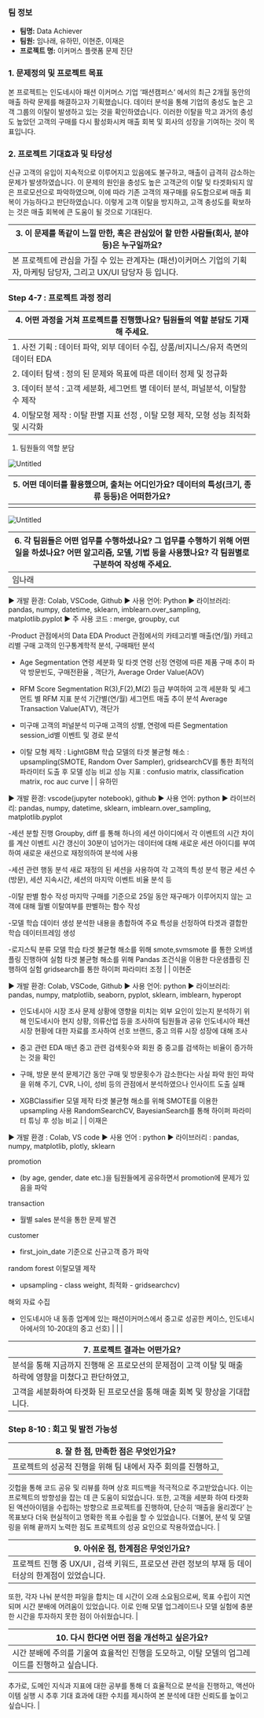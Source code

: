 ### 팀 정보
- **팀명:** Data Achiever
- **팀원:**  임나래, 유하민, 이현준, 이재은
- **프로젝트 명:** 이커머스 플랫폼 문제 진단

### 1. 문제정의 및 프로젝트 목표
본 프로젝트는 인도네시아 패션 이커머스 기업 ‘패션캠퍼스’ 에서의 최근 2개월 동안의 매출 하락 문제를 해결하고자 기획했습니다.
데이터 분석을 통해 기업의 충성도 높은 고객 그룹의 이탈이 발생하고 있는 것을 확인하였습니다.
이러한 이탈을 막고 과거의 충성도 높았던 고객의 구매를 다시 활성화시켜 매출 회복 및 회사의 성장을 기여하는 것이 목표입니다.

### 2. 프로젝트 기대효과 및 타당성
신규 고객의 유입이 지속적으로 이루어지고 있음에도 불구하고, 매출이 급격히 감소하는 문제가 발생하였습니다. 이 문제의 원인을 충성도 높은 고객군의 이탈 및 타겟화되지 않은 프로모션으로 파악하였으며, 이에 따라 기존 고객의 재구매를 유도함으로써 매출 회복이 가능하다고 판단하였습니다. 이렇게 고객 이탈을 방지하고, 고객 충성도를 확보하는 것은 매출 회복에 큰 도움이 될 것으로 기대된다.

| 3. 이 문제를 똑같이 느낄 만한, 혹은 관심있어 할 만한 사람들(회사, 분야 등)은 누구일까요?  |
| --- |
| 본 프로젝트에 관심을 가질 수 있는 관계자는 (패션)이커머스 기업의 기획자, 마케팅 담당자, 그리고 UX/UI 담당자 등 입니다. |

### Step 4-7 : 프로젝트 과정 정리

| 4. 어떤 과정을 거쳐 프로젝트를 진행했나요? 팀원들의 역할 분담도 기재해 주세요.   |
| --- |
| 1. 사전 기획 : 데이터 파악, 외부 데이터 수집, 상품/비지니스/유저 측면의 데이터 EDA |
| 2. 데이터 탐색 : 정의 된 문제와 목표에 따른 데이터 정제 및 정규화 |
| 3. 데이터 분석 : 고객 세분화, 세그먼트 별 데이터 분석, 퍼널분석, 이탈함수 제작  |
| 4. 이탈모형 제작 : 이탈 판별 지표 선정 , 이탈 모형 제작, 모형 성능 최적화 및 시각화 |
1. 팀원들의 역할 분담

![Untitled](https://s3-us-west-2.amazonaws.com/secure.notion-static.com/fe2b23d3-33ba-4703-b483-567c5595ab0e/Untitled.png)

| 5. 어떤 데이터를 활용했으며, 출처는 어디인가요? 데이터의 특성(크기, 종류 등등)은 어떠한가요?    |
| --- |
|  |

![Untitled](https://s3-us-west-2.amazonaws.com/secure.notion-static.com/e8ed91ec-fac3-4d98-b4ad-14a13b49e370/Untitled.png)

| 6. 각 팀원들은 어떤 업무를 수행하셨나요? 그 업무를 수행하기 위해 어떤 일을 하셨나요? 어떤 알고리즘, 모델, 기법 등을 사용했나요? 각 팀원별로 구분하여 작성해 주세요.   |
| --- |
| 임나래

▶ 개발 환경: Colab, VSCode, Github 
▶ 사용 언어: Python 
▶ 라이브러리: pandas, numpy, datetime, sklearn, imblearn.over_sampling, matplotlib.pyplot 
▶ 주 사용 코드 :  merge, groupby, cut

-Product 관점에서의 Data EDA
Product 관점에서의 카테고리별 매출(연/월)
카테고리별 구매 고객의 인구통계학적 분석, 구매패턴 분석

- Age Segmentation 
연령 세분화 및 타겟 연령 선정 
연령에 따른 제품 구매 추이 파악
방문빈도, 구매전환율 , 객단가, Average Order Value(AOV) 

- RFM Score Segmentation
R(3),F(2),M(2) 등급 부여하여 고객 세분화 및 세그먼트 별 RFM 지표 분석 
기간별(연/월) 세그먼트 매출 추이 분석 
Average Transaction Value(ATV), 객단가

- 미구매 고객의 퍼널분석 
미구매 고객의 성별, 연령에 따른 Segmentation
session_id별 이벤트 및 경로 분석

- 이탈 모형 제작 : LightGBM 
학습 모델의 타겟 불균형 해소 : upsampling(SMOTE, Random Over Sampler), 
gridsearchCV를 통한 최적의 파라미터 도출 후 모델 성능 비교
성능 지표 :  confusio matrix, classification matrix, roc auc curve  |
| 유하민

▶ 개발 환경: vscode(jupyter notebook), github
▶ 사용 언어: python
▶ 라이브러리: pandas, numpy, datetime, sklearn, imblearn.over_sampling, matplotlib.pyplot

-세션 분할 진행
Groupby, diff 를 통해 하나의 세션 아이디에서 각 이벤트의 시간 차이를 계산
이벤트 시간 갱신이 30분이 넘어가는 데이터에 대해 새로운 세션 아이디를 부여하여 
새로운 새션으로 재정의하여 분석에 사용

-세션 관련 행동 분석
새로 재정의 된 세션을 사용하여 각 고객의 특성 분석
평균 세션 수(방문), 세션 지속시간, 세션의 마지막 이벤트 비율 분석 등

-이탈 판별 함수 작성
마지막 구매를 기준으로 25일 동안 재구매가 이루어지지 않는 고객에 대해 
월별 이탈여부를 판별하는 함수 작성

-모델 학습 데이터 생성
분석한 내용을 총합하여 주요 특성을 선정하여 타겟과 결합한 학습 데이터프레임 생성

-로지스틱 분류 모델 학습
타겟 불균형 해소를 위해 smote,svmsmote 를 통한 오버샘플링 진행하여 실험
타겟 불균형 해소를 위해 Pandas 조건식을 이용한 다운샘플링 진행하여 실험
gridsearch를 통한 하이퍼 파라미터 조정 |
| 이현준

▶ 개발 환경: Colab, VSCode, Github 
▶ 사용 언어: python
▶ 라이브러리: pandas, numpy, matplotlib, seaborn, pyplot, sklearn, imblearn, hyperopt

- 인도네시아 시장 조사
문제 상황에 영향을 미치는 외부 요인이 있는지 분석하기 위해 
인도네시아 현지 상황, 의류산업 등을 조사하여 팀원들과 공유
인도네시아 패션시장 현황에 대한 자료를 조사하여 선호 브랜드, 중고 의류 시장 성장에 대해 조사

- 중고 관련 EDA
매년 중고 관련 검색횟수와 회원 중 중고를 검색하는 비율이 증가하는 것을 확인

- 구매, 방문 분석
문제기간 동안 구매 및 방문횟수가 감소한다는 사실 파악
원인 파악을 위해 주기, CVR, 나이, 성비 등의 관점에서 분석하였으나 인사이트 도출 실패

- XGBClassifier 모델 제작
타겟 불균형 해소를 위해 SMOTE를 이용한 upsampling 사용
RandomSearchCV, BayesianSearch를 통해 하이퍼 파라미터 튜닝 후 성능 비교  |
| 이재은

▶ 개발 환경 : Colab, VS code
▶ 사용 언어 : python
▶ 라이브러리 : pandas, numpy, matplotlib, plotly, sklearn

promotion
- (by age, gender, date etc.)을 팀원들에게 공유하면서 promotion에 문제가 있음을 파악

transaction
- 월별 sales 분석을 통한 문제 발견

customer
- first_join_date 기준으로 신규고객 증가 파악

random forest 이탈모델 제작
- upsampling - class weight, 최적화 - gridsearchcv)

해외 자료 수집
- 인도네시아 내 동종 업계에 있는 패션이커머스에서 중고로 성공한 케이스, 
인도네시아에서의 10-20대의 중고 선호) |
|  |

| 7. 프로젝트 결과는 어떤가요?   |
| --- |
| 분석을 통해 지금까지 진행해 온 프로모션의 문제점이 고객 이탈 및 매출 하락에 영향을 미쳤다고 판단하였고, 
고객을 세분화하여 타겟화 된 프로모션을 통해 매출 회복 및 향상을 기대합니다. |

### Step 8-10 : 회고 및 발전 가능성

| 8. 잘 한 점, 만족한 점은 무엇인가요?  |
| --- |
| 프로젝트의 성공적 진행을 위해 팀 내에서 자주 회의를 진행하고, 
깃헙을 통해 코드 공유 및 리뷰를 하며 상호 피드백을 적극적으로 주고받았습니다. 
이는 프로젝트의 방향성을 잡는 데 큰 도움이 되었습니다. 
또한, 고객을 세분화 하여 타겟화 된 액션아이템을 수립하는 방향으로 프로젝트를 진행하여, 
단순히 ‘매출을 올리겠다’ 는 목표보다 더욱 현실적이고 명확한 목표 수립을 할 수 있었습니다. 
더불어, 분석 및 모델링을 위해 끝까지 노력한 점도 프로젝트의 성공 요인으로 작용하였습니다. |

| 9. 아쉬운 점, 한계점은 무엇인가요?  |
| --- |
| 프로젝트 진행 중 UX/UI , 검색 키워드, 프로모션 관련 정보의 부재 등 데이터상의 한계점이 있었습니다. 
또한, 각자 나눠 분석한 파일을 합치는 데 시간이 오래 소요됨으로써, 목표 수립이 지연되며 
시간 분배에 어려움이 있었습니다. 이로 인해 모델 업그레이드나 모델 실험에 충분한 시간을 투자하지 못한 점이 아쉬웠습니다. |

| 10. 다시 한다면 어떤 점을 개선하고 싶은가요?  |
| --- |
| 시간 분배에 주의를 기울여 효율적인 진행을 도모하고, 이탈 모델의 업그레이드를 진행하고 싶습니다. 
추가로, 도메인 지식과 지표에 대한 공부를 통해 더 효율적으로 분석을 진행하고, 
액션아이템 실행 시 추후 기대 효과에 대한 수치를 제시하여 본 분석에 대한 신뢰도를 높이고 싶습니다. |

